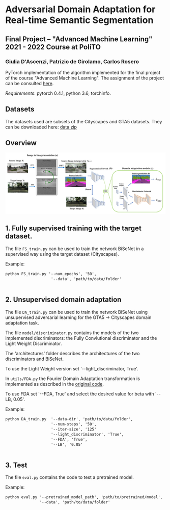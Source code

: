 # Adversarial Domain Adaptation for Real-time Semantic Segmentation
## Final Project – "Advanced Machine Learning" 2021 - 2022 Course at PoliTO
### Giulia D'Ascenzi, Patrizio de Girolamo, Carlos Rosero

PyTorch implementation of the algorithm implemented for the final project of the course "Advanced Machine Learning". The assignment of the project can be consulted [here](Assignement.pdf).

*Requirements*: pytorch 0.4.1, python 3.6, torchinfo.


## Datasets

The datasets used are subsets of the Cityscapes and GTA5 datasets. They can be downloaded here: [data.zip](https://drive.google.com/file/d/1Q4yZdjx9WOn7EYU6FlHE9Vpamvpn15L2/view?usp=sharing)

## Overview
![](architectures/full_network.jpeg)

## 1. Fully supervised training with the target dataset.
The file `FS_train.py` can be used to train the network BiSeNet in a supervised way using the target dataset (Cityscapes).

Example:
```
python FS_train.py '--num_epochs', '50',
                    '--data', 'path/to/data/folder'
                            

```

## 2. Unsupervised domain adaptation
The file `DA_train.py` can be used to train the network BiSeNet using unsupervised adversarial learning for the GTA5 -> Cityscapes domain adaptation task.

The file `model/discriminator.py` contains the models of the two implemented discriminators: the Fully Convlutional discriminator and the Light Weight Discriminator. 

The 'architectures' folder describes the architectures of the two discriminators and BiSeNet.

To use the Light Weight version set '--light_discriminator, True'.

In `utils/FDA.py` the Fourier Domain Adaptation transformation is implemented as described in the [original code](https://github.com/YanchaoYang/FDA).

To use FDA set '--FDA, True' and select the desired value for beta with '--LB, 0.05'.

Example:
```
python DA_train.py  '--data-dir', 'path/to/data/folder',
                    '--num-steps', '50',
                    '--iter-size', '125'
                    '--light_discriminator', 'True',
                    '--FDA', 'True',
                    '--LB', '0.05'
                  

```
## 3. Test

The file `eval.py` contains the code to test a pretrained model.

Example:
```
python eval.py '--pretrained_model_path', 'path/to/pretrained/model',
               '--data', 'path/to/data/folder'
        
```
